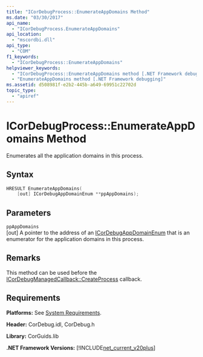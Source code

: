 ```yaml
---
title: "ICorDebugProcess::EnumerateAppDomains Method"
ms.date: "03/30/2017"
api_name: 
  - "ICorDebugProcess.EnumerateAppDomains"
api_location: 
  - "mscordbi.dll"
api_type: 
  - "COM"
f1_keywords: 
  - "ICorDebugProcess::EnumerateAppDomains"
helpviewer_keywords: 
  - "ICorDebugProcess::EnumerateAppDomains method [.NET Framework debugging]"
  - "EnumerateAppDomains method [.NET Framework debugging]"
ms.assetid: d508981f-e2b2-445b-a649-69951c22702d
topic_type: 
  - "apiref"
---
```

# ICorDebugProcess::EnumerateAppDomains Method
Enumerates all the application domains in this process.  
  
## Syntax  
  
``` cpp 
HRESULT EnumerateAppDomains(  
    [out] ICorDebugAppDomainEnum **ppAppDomains);  
```  
  
## Parameters  
 `ppAppDomains`  
 [out] A pointer to the address of an [ICorDebugAppDomainEnum](../../../../docs/framework/unmanaged-api/debugging/icordebugappdomainenum-interface.md) that is an enumerator for the application domains in this process.  
  
## Remarks  
 This method can be used before the [ICorDebugManagedCallback::CreateProcess](../../../../docs/framework/unmanaged-api/debugging/icordebugmanagedcallback-createprocess-method.md) callback.  
  
## Requirements  
 **Platforms:** See [System Requirements](../../../../docs/framework/get-started/system-requirements.md).  
  
 **Header:** CorDebug.idl, CorDebug.h  
  
 **Library:** CorGuids.lib  
  
 **.NET Framework Versions:** [!INCLUDE[net_current_v20plus](../../../../includes/net-current-v20plus-md.md)]
